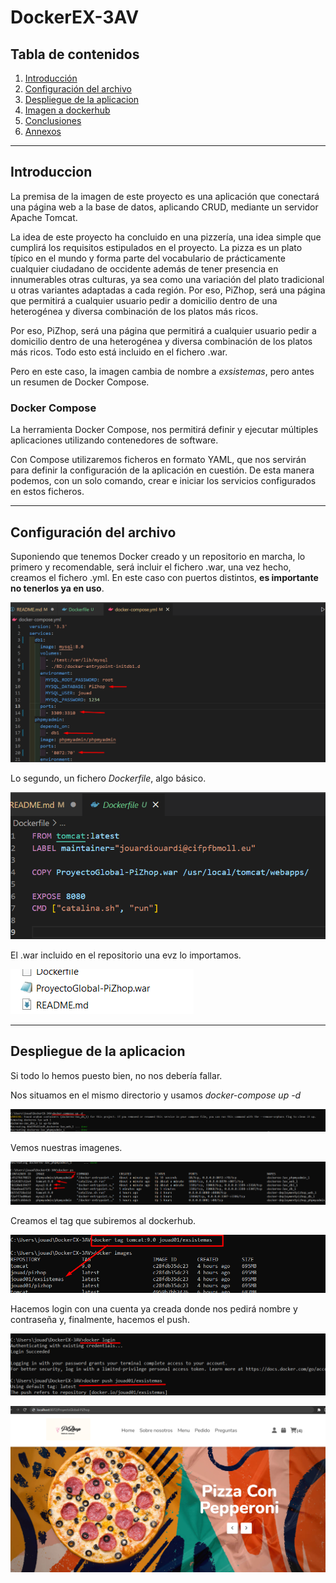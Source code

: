 # DockerEX-3AV

## Tabla de contenidos
1. [Introducción](#Introduccion)
1. [Configuración del archivo](#Configuracion-del-archivo)
1. [Despliegue de la aplicacion](#Despliegue-de-la-aplicacion)
1. [Imagen a dockerhub](#Imagen-a-dockerhub)
1. [Conclusiones](#Conclusiones)
1. [Annexos](#Annexos)

---

## Introduccion

La premisa de la imagen de este proyecto es una aplicación que conectará una página web a la base de datos, aplicando CRUD, mediante un servidor Apache Tomcat. 

La idea de este proyecto ha concluido en una pizzería, una idea simple que cumplirá los requisitos estipulados en el proyecto. 
La pizza es un plato típico en el mundo y forma parte del vocabulario de prácticamente cualquier ciudadano de occidente además de tener presencia en innumerables otras culturas, ya sea como una variación del plato tradicional u otras variantes adaptadas a cada región. Por eso, PiZhop, será una página que permitirá a cualquier usuario pedir a domicilio dentro de una heterogénea y diversa combinación de los platos más ricos.

Por eso, PiZhop, será una página que permitirá a cualquier usuario pedir a domicilio dentro de una heterogénea y diversa combinación de los platos más ricos. Todo esto está incluido en el fichero .war.

Pero en este caso, la imagen cambia de nombre a *exsistemas*, pero antes un resumen de Docker Compose.


### Docker Compose

La herramienta Docker Compose, nos permitirá definir y ejecutar múltiples aplicaciones utilizando contenedores de software.

Con Compose utilizaremos ficheros en formato YAML, que nos servirán para definir la configuración de la aplicación en cuestión. De esta manera podemos, con un solo comando, crear e iniciar los servicios configurados en estos ficheros.

---

## Configuración del archivo

Suponiendo que tenemos Docker creado y un repositorio en marcha, lo primero y recomendable, será incluir el fichero .war, una vez hecho, creamos el fichero .yml. 
En este caso con puertos distintos, **es importante no tenerlos ya en uso**.

![](Images/Screenshot_1.png)


Lo segundo, un fichero *Dockerfile*, algo básico.

![](Images/Screenshot_3.png)

El .war incluido en el repositorio una evz lo importamos.

![](Images/Screenshot_4.png)

---

## Despliegue de la aplicacion

Si todo lo hemos puesto bien, no nos debería fallar.

Nos situamos en el mismo directorio y usamos *docker-compose up -d*

![](Images/Screenshot_5.png)

Vemos nuestras imagenes.

![](Images/Screenshot_6.png)

Creamos el tag que subiremos al dockerhub.

![](Images/Screenshot_7.png)

Hacemos login con una cuenta ya creada donde nos pedirá nombre y contraseña y, finalmente, hacemos el push.

![](Images/Screenshot_9.png)


![](Images/Screenshot_10.png)



